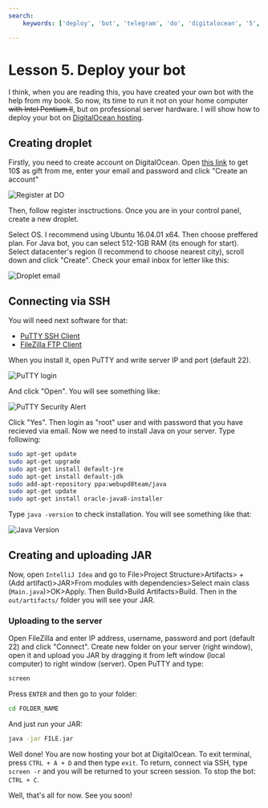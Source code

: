 ```yaml
---
search:
    keywords: ['deploy', 'bot', 'telegram', 'do', 'digitalocean', '5', 'hosting', 'jar', 'artifact']

---
```


# Lesson 5. Deploy your bot

I think, when you are reading this, you have created your own bot with the help from my book. So now, its time to run it not on your home computer ~~with Intel Pentium II~~, but on professional server hardware. I will show how to deploy your bot on [DigitalOcean hosting](https://m.do.co/c/1a3a7fad419f).

## Creating droplet
Firstly, you need to create account on DigitalOcean. Open [this link](https://m.do.co/c/1a3a7fad419f) to get 10$ as gift from me, enter your email and password and click "Create an account"

![Register at DO](https://github.com/MonsterDeveloper/java-telegram-bot-tutorial/raw/master/media/do_register.png "Register")

Then, follow register insctructions. Once you are in your control panel, create a new droplet. 

Select OS. I recommend using Ubuntu 16.04.01 x64. Then choose preffered plan. For Java bot, you can select 512-1GB RAM (its enough for start). Select datacenter's region (I recommend to choose nearest city), scroll down and click "Create". Check your email inbox for letter like this:

![Droplet email](https://github.com/MonsterDeveloper/java-telegram-bot-tutorial/raw/master/media/do_email.png "Droplet settings email")

## Connecting via SSH

You will need next software for that:

* [PuTTY SSH Client](http://www.chiark.greenend.org.uk/~sgtatham/putty/latest.html)
* [FileZilla FTP Client](https://filezilla-project.org/)

When you install it, open PuTTY and write server IP and port (default 22).

![PuTTY login](https://github.com/MonsterDeveloper/java-telegram-bot-tutorial/raw/master/media/do_pytty.png "PuTTY login")

And click "Open". You will see something like:

![PuTTY Security Alert](https://github.com/MonsterDeveloper/java-telegram-bot-tutorial/raw/master/media/do_fingerprint.png "PuTTY Security Alert")

Click "Yes". Then login as "root" user and with password that you have recieved via email. Now we need to install Java on your server. Type following:

```bash
sudo apt-get update
sudo apt-get upgrade
sudo apt-get install default-jre
sudo apt-get install default-jdk
sudo add-apt-repository ppa:webupd8team/java
sudo apt-get update
sudo apt-get install oracle-java8-installer
```

Type `java -version` to check installation. You will see something like that:

![Java Version](https://github.com/MonsterDeveloper/java-telegram-bot-tutorial/raw/master/media/java_version.png "Java Version")

## Creating and uploading JAR

Now, open `IntelliJ Idea` and go to File>Project Structure>Artifacts> + (Add artifact)>JAR>From modules with dependencies>Select main class (`Main.java`)>OK>Apply.
Then Build>Build Artifacts>Build. Then in the `out/artifacts/` folder you will see your JAR.

### Uploading to the server

Open FileZilla and enter IP address, username, password and port (default 22) and click "Connect". Create new folder on your server (right window), open it and upload you JAR by dragging it from left window (local computer) to right window (server). Open PuTTY and type:

```bash
screen
```

Press `ENTER` and then go to your folder:

```bash
cd FOLDER_NAME
```

And just run your JAR:

```bash
java -jar FILE.jar
```

Well done! You are now hosting your bot at DigitalOcean. To exit terminal, press `CTRL + A + D` and then type `exit`. To return, connect via SSH, type `screen -r` and you will be returned to your screen session. To stop the bot: `CTRL + C`. 

Well, that's all for now. See you soon!

